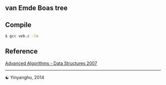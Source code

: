 van Emde Boas tree
---

Compile
---
```bash
$ gcc veb.c -lm
```

Reference
---

[Advanced Algorithms - Data Structures 2007](http://www.busywait.org/storage/publications/Advanced_Algorithms_3.pdf)

---
☯ Yinyanghu, 2014
